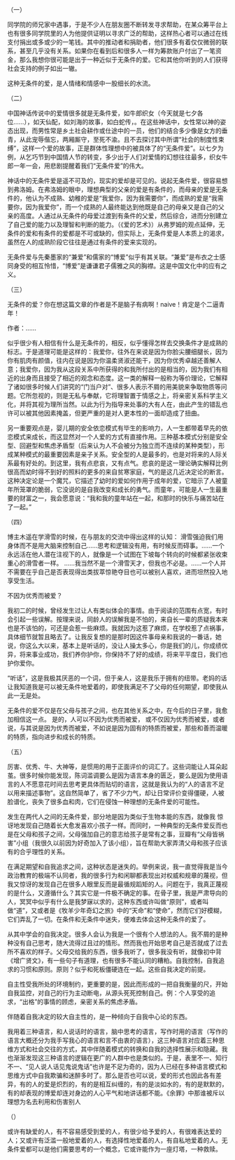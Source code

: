 （一）

同学院的师兄家中遇事，于是不少人在朋友圈不断转发寻求帮助，在某众筹平台上也有很多同学院里的人为他提供证明以寻求广泛的帮助，这样热心者可以通过在线支付捐出或多或少的一笔钱。其中的推动者和捐助者，他们很多有着仅仅微弱的联系，甚至几乎没有关系。如果你在看到后和很多人一样为筹款账户付出了一笔资金，那么我想你很可能是出于一种近似于无条件的爱。它和其他你听到的人们获得社会支持的例子如出一辙。

这种无条件的爱，是人情绪和情感中一股细长的水流。

（二）

中国神话传说中的爱情很多就是无条件爱，如牛郎织女（今天就是七夕各位……），如天仙配，如刘海的故事，如白蛇传，。在这些神话中，女性常以神的姿态出现，而男性常是乡土社会耕作或仕途中的一员，他们的结合多少像是女方的垂青，从此宠辱偕忘，两厢厮守，至死不渝。且不去探讨其中所谓“社会的制度性束缚”，这样一个爱的故事，正是群体性理想中的被具体了的“无条件爱”。以七夕为例，从乞巧节到中国情人节的转变，多少出于人们对爱情的幻想往往最多，织女牛郎一年一会，用悲剧提醒着我们“无条件爱”的伟大。

神话中的无条件爱是遥不可及的，现实的爱却是可见的。说起无条件爱，很容易想到弗洛姆。在弗洛姆的眼中，理想典型的父亲的爱是有条件的，而母亲的爱是无条件的，他认为不成熟、幼稚的爱是“我爱你，因为我需要你”，而成熟的爱是“我需要你，因为我爱你”，而一个成熟的人最终能达到他既是自己的母亲又是自己的父亲的高度。人通过从无条件的母爱过渡到有条件的父爱，然后综合，进而分别建立了自己爱的能力以及理智和判断的能力。（《爱的艺术》）从弗罗姆的观点延伸，无条件的爱和有条件的爱都是不可或缺的，但实际上，无条件爱是人本质上的渴求，虽然在人的成熟阶段它往往是通过有条件的爱来实现的。

无条件爱与先秦墨家的“兼爱”和儒家的“博爱”似乎有其关联。“兼爱”是布衣之士感同身受的相互怜惜，“博爱”是谦谦君子儒雅之风的胸襟。这是中国文化中的应有之义。

（三）

无条件的爱？你在想这篇文章的作者是不是脑子有病啊！naive！肯定是个二逼青年！

作者：……

似乎很少有人相信有什么是无条件的，相反，似乎懂得怎样去交换条件才是成熟的标志。于是道理可能是这样的：我爱你，往外在来说是因为你脸尖腰细腿长，因为你有肌肉有颜值，往内在说是因为你温柔贤淑还能干，因为你优秀卓越还善解人意；我爱你，因为我从这段关系中所获得的和我所付出的是相当的，因为我们有相近的出身而且接受了相近的观念和态度。这一类的解释一般称为等价理论，它解释了诸如很多时候人们讲究的“门当户对”、很多人表示不屑的用美貌来争取物质等问题。它所忽视的，则是无私与奉献，它将理智置于情感之上，将亲密关系科学主义化，并将其视为理所当然。以此为行为指导来处事的大有人在，由此产生的错乱也许可以被其他因素掩盖，但更严重的是对人更本性的一面却造成了扭曲。

另一重要观点是，婴儿期的安全依恋模式有毕生的影响力，人一生都带着早先的依恋模式来成长，而这显然对一个人爱的方式有直接作用。三种基本模式分别是安全型、回避型和焦虑矛盾型（后来认为人不会被分为独立而不连续的某种类型），形成某种模式的最重要因素是亲子关系。安全型的人是最多的，也是对将来的人际关系最有好处的。到这里，我有点悲哀，又有点气。悲哀的是这一理论确实解释比例很高而幼时得不到好的照料的更多的来自贫寒家庭，气的是这几近决定论的断言。这种决定论是一个魔咒，它描述了幼时的爱如何作用于成年的爱，它暗示了人被童年所笼罩的脆弱，它没说的是自我改变和成长的勇气。而童年，可能是人一生最重要的财富之一，我会愿意说：“我和我的童年站在一起，和那时的快乐与痛苦站在了一起。”

（四）

博主木遥在学滑雪的时候，在与朋友的交流中得出这样的认知： 滑雪强迫我们用身体而不是用大脑来控制自己……思考和逻辑没有用，有时候反而碍事。……一个永远活在他人潜在注视下的人，就像是一个试图在下坡每个转向的时候都紧张收束重心的滑雪者一样。 ……我当然不是一个滑雪天才，但我也不必是。……一个人并不需要在乎自己是否表现得出类拔萃惊艳夺目也可以被别人喜欢，进而坦然投入地享受生活。

不因为优秀而被爱？

我初二的时候，曾经发生过让人有类似体会的事情。由于阅读的范围有点宽，有时会引起一些误解。按理来说，同龄人的误解我是不怕的，来自长一辈的质疑我本来也是不该怕的，可还是会惹一些麻烦。我就因为这惹了麻烦，在学校惹了点祸事，具体细节就暂且略去了。让我反复想的是那时因这件事母亲和我说的一番话，她说，你这么大以来，基本上是听话的，没让人操太多心，你是我们的儿，你成绩优异，将来事业成功，我们养你护你，你保持不了好的成绩，将来平平度日，我们也护你爱你。

“听话”，这是我极其厌恶的一个词，但于亲人，这是我乐于拥有的纽带。老妈的话让我知道我是可以被无条件地爱着的，即使我满足不了父母的任何期望，即使我从此一无是处。

无条件的爱不仅是在父母与孩子之间，也在其他关系之中，在今后的日子里，我愈加相信这一点。 是的，人可以不因为优秀而被爱， 或不仅因为优秀而被爱，或者说，与其说是因为优秀而被爱，不如说是因为固有的特质而被爱，那些和善而温暖的特质，指向进步和成长的特质。

（五）

厉害、优秀、牛、大神等，是惯用的用于正面评价的词汇了。这些词能让人耳朵起茧。很多时候你能发现，陈词滥调要么是因为语言本身的匮乏，要么是因为使用语言的人不愿意花时间去思考更具体而贴切的语言，这就是我认为的“人的语言不足以用来描述事物”。这自然简单了，省了不少力气，却让日常评价变得僵硬，人被脸谱化，丧失了很多血和肉，它们在侵蚀一种理想的无条件爱的可能性。

发生在两代人之间的无条件爱，部分地是因为类似于生物本能的东西，就像我 惊讶地发现自己随着长大愈发喜欢小孩子一样。而同时，一种典型的无条件爱反而也是在父母和孩子之间，父母强加自己的意志给孩子是常有之事，豆瓣有“父母皆祸害”小组（我很久以前因为好奇加入了该小组），旨在帮助大家弄清父母和孩子应该有的合乎理性的关系。

在满足期望和自我追求之间，这种状态是迷失的。举例来说，我一直觉得我是当今政治教育的极端不认同者，我的很多行为和闲聊都表现出对权威和规章的蔑视，但我又惊讶的发现自己在很多人眼里反而是最循规蹈矩的人。问题在于，我真正蔑视的是什么，又遵循什么？其实它是一件极不确定的事。在骨子里，我是严肃导向的人，冥冥中似乎有什么是我梦寐以求的，这种东西或许叫做“原则”，或者叫做“道”，又或者是《牧羊少年奇幻之旅》中的“天命”和“使命”，然而它们好模糊，它们弄乱了一切。在条件和无条件中迷失，便难去体会这种无条件的爱了。

从其中学会的自我决定。很多人会认为我是一个很有个人想法的人。我不屑的是种种没有自己思考，随大流得过且过的情形。然而我也开始思考自己是否就成了过去所不喜欢的样子。父母交给我的东西，很多我听了，很多我没有听，就像初中背《增广贤文》，有一些句子有道理，也有很多不能认同的糟粕。自我控制，自我追求的习惯和原则。原则？似乎和死板僵硬连在一起。这些自我决定的前提。

自主性受我所处的环境制约，更重要的是，因此而形成的一把自我衡量的尺，开始自我监控，对自己的行为主动断电，从源头死死控制自己。例：个人享受的追求，“出格”的事情的顾虑，亲密关系的焦虑矛盾。

伴随着自我决定的较大自主性的，是一种倾向于自我中心论的东西。

我用着三种语言，和人说话时的语言，脑中思考的语言，写作时用的语言（写作的语言大概还分为我手写我心的语言和言不由衷的语言），这三种语言对应着三种思维方式和社会交往的方式，其中伴随着模式的转换和自我的选择性展示和隐藏。我也渐渐发现这三种语言的逻辑在更广的人群中也是类似的。于是，表里不一、知行不一、“见人说人话见鬼说鬼话”也许是不足为奇的，因为人已经在多种语言模式和思维方式中自我欺骗和迷醉多时了。那么是否也可以说，爱的形式也因此各有差异，有的人的爱是炽烈的，有的是相互纠缠的，有的是淡如水的，有的是默默的，有的却表现的博爱却连对身边的人心平气和地讲话都不能。《余罪》中那谁被斥以理想为名去利用和伤害别人

（）

或许有缺爱的人，有不容易感受到爱的人，有很少给予爱的人，有很难表达爱的人；又或许有泛滥一般地爱着的人，有选择性地爱着的人，有自私地爱着的人。无条件爱都可以是他们需要思考的一个概念，它或许能作为一座灯塔，一种救赎。

